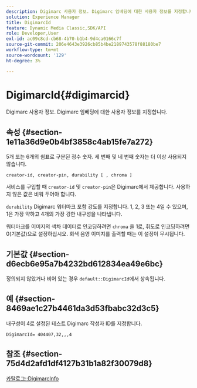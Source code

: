 ```yaml
---
description: Digimarc 사용자 정보. Digimarc 임베딩에 대한 사용자 정보를 지정합니다.
solution: Experience Manager
title: DigimarcId
feature: Dynamic Media Classic,SDK/API
role: Developer,User
exl-id: ac09c8cd-cb68-4b70-b1b4-9d4ca0166c7f
source-git-commit: 206e4643e3926cb85b4be2189743578f88180be7
workflow-type: tm+mt
source-wordcount: '129'
ht-degree: 3%

---
```


# DigimarcId{#digimarcid}

Digimarc 사용자 정보. Digimarc 임베딩에 대한 사용자 정보를 지정합니다.

## 속성 {#section-1e11a36d9e0b4bf3858c4ab15fe7a272}

5개 또는 6개의 쉼표로 구분된 정수 숫자. 세 번째 및 네 번째 숫자는 더 이상 사용되지 않습니다.

`creator-id, creator-pin, durability [ , chroma ]`

서비스를 구입할 때 `creator-id` 및 `creator-pin`은 Digimarc에서 제공합니다. 사용하지 않은 값은 비워 두어야 합니다.

`durability` Digimarc 워터마크 포함 강도를 지정합니다. 1, 2, 3 또는 4일 수 있으며, 1은 가장 약하고 4개의 가장 강한 내구성을 나타냅니다.

워터마크를 이미지의 색차 데이터로 인코딩하려면 `chroma` 을 1로, 휘도로 인코딩하려면 0(기본값)으로 설정하십시오. 회색 음영 이미지를 출력할 때는 이 설정이 무시됩니다.

## 기본값 {#section-d6ecb6e95a7b4232bd612834ea49e6bc}

정의되지 않았거나 비어 있는 경우 `default::DigimarcId`에서 상속됩니다.

## 예 {#section-8469ae1c27b4461da3d53fbabc32d3c5}

내구성이 4로 설정된 테스트 Digimarc 작성자 ID를 지정합니다.

`DigimarcId= 404407,32,,,4`

## 참조 {#section-75d4d2afd1df4127b31b1a82f30079d8}

[카탈로그::DigimarcInfo](../../../../../is-api/image-catalog/image-serving-api-ref/c-image-catalog-reference/c-image-svg-data-reference/c-image-data-reference/r-digimarcinfo-cat.md#reference-4925764ed683466bb7af4b807c86f8ba)
